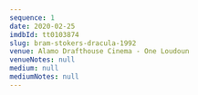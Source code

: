 ```yaml
---
sequence: 1
date: 2020-02-25
imdbId: tt0103874
slug: bram-stokers-dracula-1992
venue: Alamo Drafthouse Cinema - One Loudoun
venueNotes: null
medium: null
mediumNotes: null
---
```


